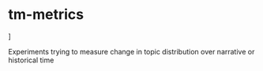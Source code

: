 # tm-metrics
]

Experiments trying to measure change in topic distribution over narrative or historical time
